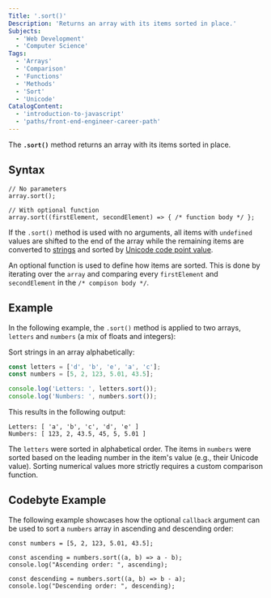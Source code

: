 ```yaml
---
Title: '.sort()'
Description: 'Returns an array with its items sorted in place.'
Subjects:
  - 'Web Development'
  - 'Computer Science'
Tags:
  - 'Arrays'
  - 'Comparison'
  - 'Functions'
  - 'Methods'
  - 'Sort'
  - 'Unicode'
CatalogContent:
  - 'introduction-to-javascript'
  - 'paths/front-end-engineer-career-path'
---
```


The **`.sort()`** method returns an array with its items sorted in place.

## Syntax

```pseudo
// No parameters
array.sort();

// With optional function
array.sort((firstElement, secondElement) => { /* function body */ };
```

If the `.sort()` method is used with no arguments, all items with `undefined` values are shifted to the end of the array while the remaining items are converted to [strings](https://www.codecademy.com/resources/docs/javascript/strings) and sorted by [Unicode code point value](https://en.wikipedia.org/wiki/Code_point).

An optional function is used to define how items are sorted. This is done by iterating over the `array` and comparing every `firstElement` and `secondElement` in the `/* compison body */`.

## Example

In the following example, the `.sort()` method is applied to two arrays, `letters` and `numbers` (a mix of floats and integers):

Sort strings in an array alphabetically:

```js
const letters = ['d', 'b', 'e', 'a', 'c'];
const numbers = [5, 2, 123, 5.01, 43.5];

console.log('Letters: ', letters.sort());
console.log('Numbers: ', numbers.sort());
```

This results in the following output:

```shell
Letters: [ 'a', 'b', 'c', 'd', 'e' ]
Numbers: [ 123, 2, 43.5, 45, 5, 5.01 ]
```

The `letters` were sorted in alphabetical order. The items in `numbers` were sorted based on the leading number in the item's value (e.g., their Unicode value). Sorting numerical values more strictly requires a custom comparison function.

## Codebyte Example

The following example showcases how the optional `callback` argument can be used to sort a `numbers` array in ascending and descending order:

```codebyte/javascript
const numbers = [5, 2, 123, 5.01, 43.5];

const ascending = numbers.sort((a, b) => a - b);
console.log("Ascending order: ", ascending);

const descending = numbers.sort((a, b) => b - a);
console.log("Descending order: ", descending);
```
